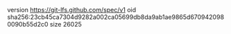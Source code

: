 version https://git-lfs.github.com/spec/v1
oid sha256:23cb45ca7304d9282a002ca05699db8da9ab1ae9865d6709420980090b55d2c0
size 26025
